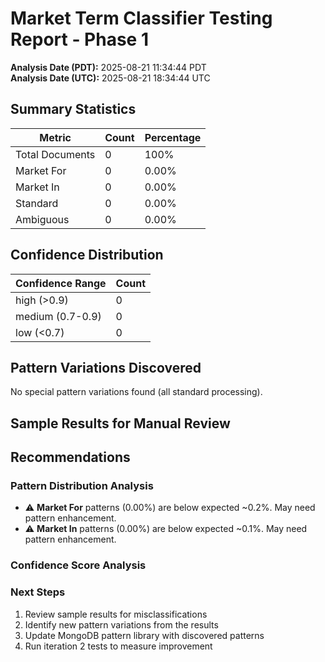 # Market Term Classifier Testing Report - Phase 1

**Analysis Date (PDT):** 2025-08-21 11:34:44 PDT  
**Analysis Date (UTC):** 2025-08-21 18:34:44 UTC

## Summary Statistics

| Metric | Count | Percentage |
|--------|-------|------------|
| Total Documents | 0 | 100% |
| Market For | 0 | 0.00% |
| Market In | 0 | 0.00% |
| Standard | 0 | 0.00% |
| Ambiguous | 0 | 0.00% |

## Confidence Distribution

| Confidence Range | Count |
|-----------------|-------|
| high (>0.9) | 0 |
| medium (0.7-0.9) | 0 |
| low (<0.7) | 0 |

## Pattern Variations Discovered

No special pattern variations found (all standard processing).

## Sample Results for Manual Review


## Recommendations

### Pattern Distribution Analysis

- ⚠️ **Market For** patterns (0.00%) are below expected ~0.2%. May need pattern enhancement.
- ⚠️ **Market In** patterns (0.00%) are below expected ~0.1%. May need pattern enhancement.

### Confidence Score Analysis


### Next Steps

1. Review sample results for misclassifications
2. Identify new pattern variations from the results
3. Update MongoDB pattern library with discovered patterns
4. Run iteration 2 tests to measure improvement

